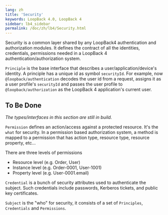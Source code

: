 ```yaml
---
lang: zh
title: 'Security'
keywords: LoopBack 4.0, LoopBack 4
sidebar: lb4_sidebar
permalink: /doc/zh/lb4/Security.html
---
```


Security is a common layer shared by any LoopBack4 authentication and
authorization modules. It defines the contract of all the identities,
credentials, permissions needed in a LoopBack 4 authentication/authorization
system.

`Principle` is the base interface that describes a user/application/device's
identity. A principle has a unique id as symbol `securityId`. For example, now
`@loopback/authentication` decodes the user id from a request, assigns it as a
user profile's `securityId` and passes the user profile to
`@loopback/authorization` as the LoopBack 4 application's current user.

## To Be Done

_The types/interfaces in this section are still in build._

`Permission` defines an action/access against a protected resource. It's the
`what` for security. In a permission based authorization system, a method is
mapped to a permission that has action type, resource type, resource property,
etc...

There are three levels of permissions

- Resource level (e.g. Order, User)
- Instance level (e.g. Order-0001, User-1001)
- Property level (e.g. User-0001.email)

`Credential` is a bunch of security attributes used to authenticate the subject.
Such credentials include passwords, Kerberos tickets, and public key
certificates.

`Subject` is the "who" for security, it consists of a set of `Principles`,
`Credentials` and `Permissions`.
